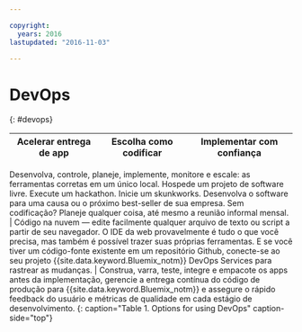 ```yaml
---

copyright:
  years: 2016
lastupdated: "2016-11-03"

---
```


# DevOps
{: #devops}

Acelerar entrega de app | Escolha como codificar | Implementar com confiança
---- | ---- | ----
Desenvolva, controle, planeje, implemente, monitore e escale: as ferramentas corretas em um único local. Hospede
um projeto de software livre. Execute um hackathon. Inicie um skunkworks. Desenvolva o software para uma causa ou o próximo best-seller de sua empresa. Sem codificação? Planeje qualquer coisa, até mesmo a reunião informal mensal. | Código na nuvem — edite facilmente qualquer arquivo de texto ou script a partir de seu navegador. O IDE da web
provavelmente é tudo o que você precisa, mas também é possível trazer suas próprias ferramentas. E se você tiver um código-fonte existente em um repositório Github, conecte-se ao seu projeto {{site.data.keyword.Bluemix_notm}} DevOps Services para rastrear as mudanças. | Construa, varra, teste, integre e empacote os apps antes da implementação, gerencie a entrega contínua do código de produção para {{site.data.keyword.Bluemix_notm}} e assegure o rápido feedback do usuário e métricas de qualidade em cada estágio de desenvolvimento.
{: caption="Table 1. Options for using DevOps" caption-side="top"}
